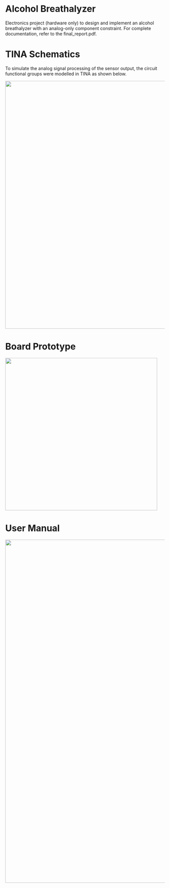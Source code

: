 # Alcohol Breathalyzer 

Electronics project (hardware only) to design and implement an alcohol breathalyzer with an analog-only component constraint. For complete documentation, refer to the final_report.pdf.

# TINA Schematics

To simulate the analog signal processing of the sensor output, the circuit functional groups were modelled in TINA as shown below. 

<img src="https://github.com/mkokshoorn/Alcohol_Breathalyzer/blob/master/TinaCircuit.png" width="780">


# Board Prototype

<img src="https://github.com/mkokshoorn/Alcohol_Breathalyzer/blob/master/VeroBoard.png" width="480">



# User Manual

<img src="https://github.com/mkokshoorn/Alcohol_Breathalyzer/blob/master/UserManual.png" width="1080">
